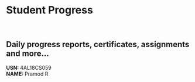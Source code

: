 # Student Progress
<br>

## Daily progress reports, certificates, assignments and more...

<b> USN: </b> 4AL18CS059   <br>
<b> NAME: </b>  Pramod R

